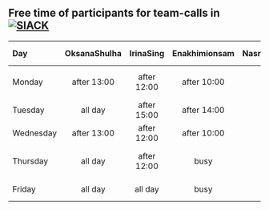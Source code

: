 ## Free time of participants for team-calls in [![SlACK](https://img.shields.io/badge/Slack-4A154B?style=for-the-badge&logo=slack&logoColor=white)](https://hackyourfuturebe.slack.com/archives/C01HUQHUJGP)

| Day       | OksanaShulha |  IrinaSing  | Enakhimionsam | NasratullahHussaini | radwan-m |              Cyngyz |
| :-------- | :----------: | :---------: | :-----------: | :-----------------: | :------: | ------------------: |
| Monday    | after 13:00  | after 12:00 |  after 10:00  |       all day       |          | between 12.00-14.00 |
| Tuesday   |   all day    | after 15:00 |  after 14:00  |       all day       |          |         after 18:00 |
| Wednesday | after 13:00  | after 12:00 |  after 10:00  |     after 13:00     |          |         after 18:00 |
| Thursday  |   all day    | after 12:00 |     busy      |       all day       |          | between 12.00-14.00 |
| Friday    |   all day    |   all day   |     busy      |       all day       |          |         after 18:00 |

